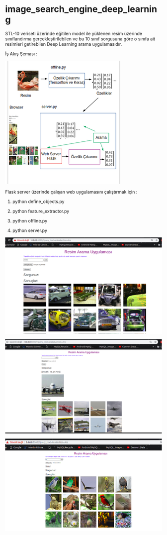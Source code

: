 # image_search_engine_deep_learning
STL-10 veriseti üzerinde eğitilen model ile yüklenen resim üzerinde sınıflandırma gerçekleştirilebilen ve bu 10 sınıf sorgusuna göre o sınıfa ait resimleri getirebilen Deep Learning arama uygulamasıdır.

İş Akış Şeması : 

![alt text](https://github.com/sinemavci/image_search_engine_deep_learning/blob/master/flow_1.png)

Flask server üzerinde çalışan web uygulamasını çalıştırmak için :

1) python define_objects.py

2) python feature_extractor.py

3) python offline.py

4) python server.py

![alt text](https://github.com/sinemavci/image_search_engine_deep_learning/blob/master/Screenshot%20from%202019-07-14%2020-19-44.png)

![alt text](https://github.com/sinemavci/image_search_engine_deep_learning/blob/master/Screenshot%20from%202019-07-14%2020-23-26.png)

![alt text](https://github.com/sinemavci/image_search_engine_deep_learning/blob/master/Screenshot%20from%202019-07-14%2020-33-46.png)
